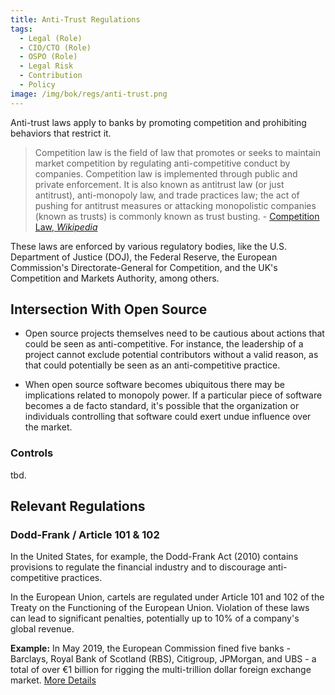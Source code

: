 ```yaml
---
title: Anti-Trust Regulations
tags: 
  - Legal (Role)
  - CIO/CTO (Role)
  - OSPO (Role)
  - Legal Risk
  - Contribution
  - Policy
image: /img/bok/regs/anti-trust.png 
---
```


<BoxOut title="Anti-Trust" image="/img/bok/regs/anti-trust.png">

Anti-trust laws apply to banks by promoting competition and prohibiting behaviors that restrict it. 

> Competition law is the field of law that promotes or seeks to maintain market competition by regulating anti-competitive conduct by companies. Competition law is implemented through public and private enforcement. It is also known as antitrust law (or just antitrust), anti-monopoly law, and trade practices law; the act of pushing for antitrust measures or attacking monopolistic companies (known as trusts) is commonly known as trust busting. - [Competition Law, _Wikipedia_](https://en.wikipedia.org/wiki/Competition_law)

These laws are enforced by various regulatory bodies, like the U.S. Department of Justice (DOJ), the Federal Reserve, the European Commission's Directorate-General for Competition, and the UK's Competition and Markets Authority, among others.

</BoxOut>

## Intersection With Open Source

- Open source projects themselves need to be cautious about actions that could be seen as anti-competitive. For instance, the leadership of a project cannot exclude potential contributors without a valid reason, as that could potentially be seen as an anti-competitive practice.

- When open source software becomes ubiquitous there may be implications related to monopoly power. If a particular piece of software becomes a de facto standard, it's possible that the organization or individuals controlling that software could exert undue influence over the market.

### Controls

tbd.

## Relevant Regulations

### Dodd-Frank / Article 101 & 102

In the United States, for example, the Dodd-Frank Act (2010) contains provisions to regulate the financial industry and to discourage anti-competitive practices.

In the European Union, cartels are regulated under Article 101 and 102 of the Treaty on the Functioning of the European Union. Violation of these laws can lead to significant penalties, potentially up to 10% of a company's global revenue.

**Example:** In May 2019, the European Commission fined five banks - Barclays, Royal Bank of Scotland (RBS), Citigroup, JPMorgan, and UBS - a total of over €1 billion for rigging the multi-trillion dollar foreign exchange market. [More Details](https://www.theguardian.com/business/2019/jul/29/barclays-rbs-banks-forex-rigging-lawsuit-jp-morgan-citigroup-ubs)
 